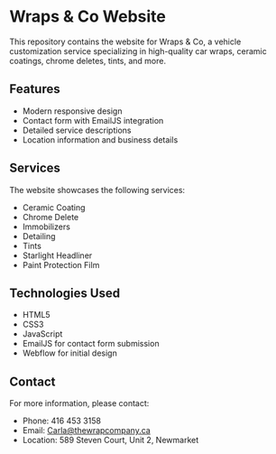 # Wraps & Co Website

This repository contains the website for Wraps & Co, a vehicle customization service specializing in high-quality car wraps, ceramic coatings, chrome deletes, tints, and more.

## Features

- Modern responsive design
- Contact form with EmailJS integration
- Detailed service descriptions
- Location information and business details

## Services

The website showcases the following services:
- Ceramic Coating
- Chrome Delete
- Immobilizers
- Detailing
- Tints
- Starlight Headliner
- Paint Protection Film

## Technologies Used

- HTML5
- CSS3
- JavaScript
- EmailJS for contact form submission
- Webflow for initial design

## Contact

For more information, please contact:
- Phone: 416 453 3158
- Email: Carla@thewrapcompany.ca
- Location: 589 Steven Court, Unit 2, Newmarket 